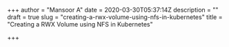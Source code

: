 +++
author = "Mansoor A"
date = 2020-03-30T05:37:14Z
description = ""
draft = true
slug = "creating-a-rwx-volume-using-nfs-in-kubernetes"
title = "Creating a RWX Volume using NFS in Kubernetes"

+++




